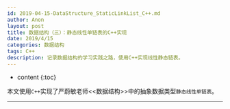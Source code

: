 ```yaml
---
id: 2019-04-15-DataStructure_StaticLinkList_C++.md
author: Anon
layout: post
title: 数据结构（三）：静态线性单链表的C++实现
date: 2019/4/15
categories: 数据结构
tags: C++
description: 记录数据结构的学习实践之路，使用C++实现线性静态链表。
---
```



* content
{:toc}


本文使用`C++`实现了严蔚敏老师<<数据结构>>中的抽象数据类型`静态线性单链表`。

___


<script src="https://gist.github.com/eMous/dfe67c1499512f9efc45350ea4ff797d.js"></script>
